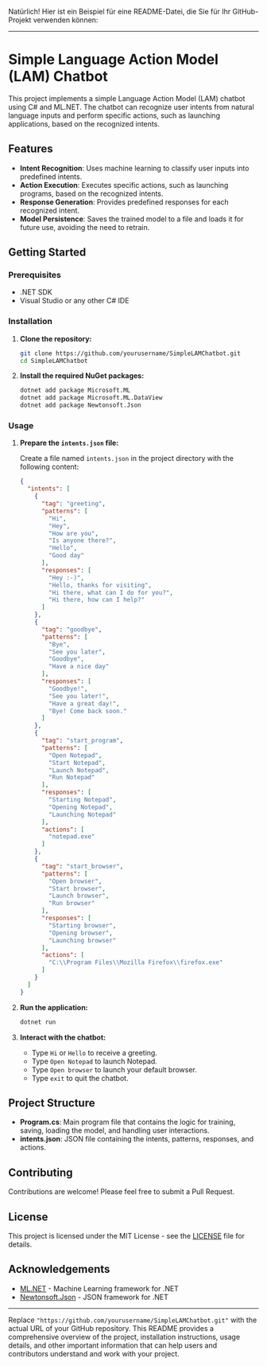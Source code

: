 Natürlich! Hier ist ein Beispiel für eine README-Datei, die Sie für Ihr GitHub-Projekt verwenden können:

---

# Simple Language Action Model (LAM) Chatbot

This project implements a simple Language Action Model (LAM) chatbot using C# and ML.NET. The chatbot can recognize user intents from natural language inputs and perform specific actions, such as launching applications, based on the recognized intents.

## Features

- **Intent Recognition**: Uses machine learning to classify user inputs into predefined intents.
- **Action Execution**: Executes specific actions, such as launching programs, based on the recognized intents.
- **Response Generation**: Provides predefined responses for each recognized intent.
- **Model Persistence**: Saves the trained model to a file and loads it for future use, avoiding the need to retrain.

## Getting Started

### Prerequisites

- .NET SDK
- Visual Studio or any other C# IDE

### Installation

1. **Clone the repository:**

    ```sh
    git clone https://github.com/yourusername/SimpleLAMChatbot.git
    cd SimpleLAMChatbot
    ```

2. **Install the required NuGet packages:**

    ```sh
    dotnet add package Microsoft.ML
    dotnet add package Microsoft.ML.DataView
    dotnet add package Newtonsoft.Json
    ```

### Usage

1. **Prepare the `intents.json` file:**

    Create a file named `intents.json` in the project directory with the following content:

    ```json
    {
      "intents": [
        {
          "tag": "greeting",
          "patterns": [
            "Hi",
            "Hey",
            "How are you",
            "Is anyone there?",
            "Hello",
            "Good day"
          ],
          "responses": [
            "Hey :-)",
            "Hello, thanks for visiting",
            "Hi there, what can I do for you?",
            "Hi there, how can I help?"
          ]
        },
        {
          "tag": "goodbye",
          "patterns": [
            "Bye",
            "See you later",
            "Goodbye",
            "Have a nice day"
          ],
          "responses": [
            "Goodbye!",
            "See you later!",
            "Have a great day!",
            "Bye! Come back soon."
          ]
        },
        {
          "tag": "start_program",
          "patterns": [
            "Open Notepad",
            "Start Notepad",
            "Launch Notepad",
            "Run Notepad"
          ],
          "responses": [
            "Starting Notepad",
            "Opening Notepad",
            "Launching Notepad"
          ],
          "actions": [
            "notepad.exe"
          ]
        },
        {
          "tag": "start_browser",
          "patterns": [
            "Open browser",
            "Start browser",
            "Launch browser",
            "Run browser"
          ],
          "responses": [
            "Starting browser",
            "Opening browser",
            "Launching browser"
          ],
          "actions": [
            "C:\\Program Files\\Mozilla Firefox\\firefox.exe"
          ]
        }
      ]
    }
    ```

2. **Run the application:**

    ```sh
    dotnet run
    ```

3. **Interact with the chatbot:**

    - Type `Hi` or `Hello` to receive a greeting.
    - Type `Open Notepad` to launch Notepad.
    - Type `Open browser` to launch your default browser.
    - Type `exit` to quit the chatbot.

## Project Structure

- **Program.cs**: Main program file that contains the logic for training, saving, loading the model, and handling user interactions.
- **intents.json**: JSON file containing the intents, patterns, responses, and actions.

## Contributing

Contributions are welcome! Please feel free to submit a Pull Request.

## License

This project is licensed under the MIT License - see the [LICENSE](LICENSE) file for details.

## Acknowledgements

- [ML.NET](https://dotnet.microsoft.com/apps/machinelearning-ai/ml-dotnet) - Machine Learning framework for .NET
- [Newtonsoft.Json](https://www.newtonsoft.com/json) - JSON framework for .NET

---

Replace `"https://github.com/yourusername/SimpleLAMChatbot.git"` with the actual URL of your GitHub repository. This README provides a comprehensive overview of the project, installation instructions, usage details, and other important information that can help users and contributors understand and work with your project.
